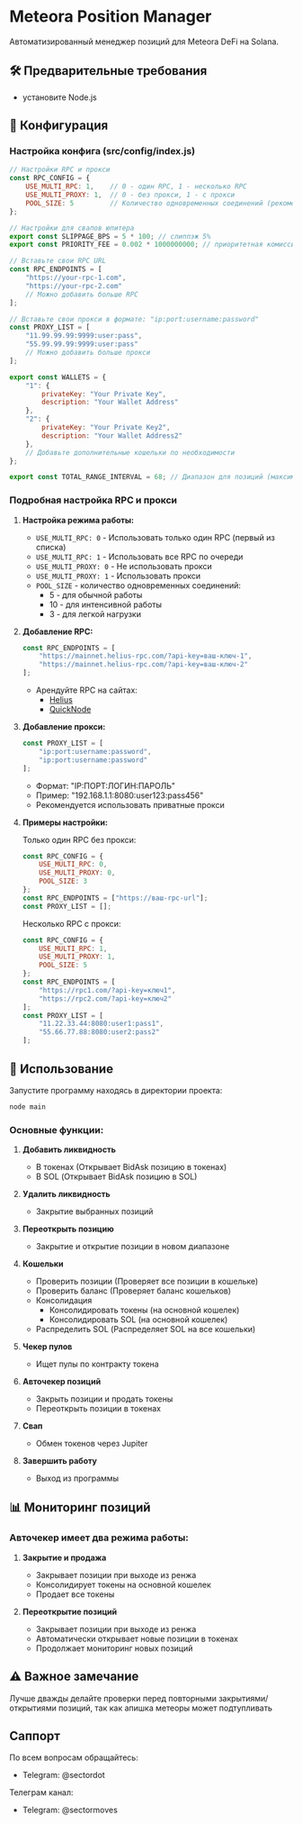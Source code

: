 # Meteora Position Manager

Автоматизированный менеджер позиций для Meteora DeFi на Solana.

## 🛠 Предварительные требования

- установите Node.js

## 📝 Конфигурация

### Настройка конфига (src/config/index.js)

```javascript
// Настройки RPC и прокси
const RPC_CONFIG = {
    USE_MULTI_RPC: 1,    // 0 - один RPC, 1 - несколько RPC
    USE_MULTI_PROXY: 1,  // 0 - без прокси, 1 - с прокси
    POOL_SIZE: 5         // Количество одновременных соединений (рекомендуется 5-10)
};

// Настройки для свапов юпитера
export const SLIPPAGE_BPS = 5 * 100; // слиппэж 5%
export const PRIORITY_FEE = 0.002 * 1000000000; // приоритетная комиссия 0.002 SOL

// Вставьте свои RPC URL
const RPC_ENDPOINTS = [
    "https://your-rpc-1.com",
    "https://your-rpc-2.com"
    // Можно добавить больше RPC
];

// Вставьте свои прокси в формате: "ip:port:username:password"
const PROXY_LIST = [
    "11.99.99.99:9999:user:pass",
    "55.99.99.99:9999:user:pass"
    // Можно добавить больше прокси
];

export const WALLETS = {
    "1": {
        privateKey: "Your Private Key",
        description: "Your Wallet Address"
    },
    "2": {
        privateKey: "Your Private Key2",
        description: "Your Wallet Address2"
    },
    // Добавьте дополнительные кошельки по необходимости
};

export const TOTAL_RANGE_INTERVAL = 68; // Диапазон для позиций (максимальное значение 69)
```

### Подробная настройка RPC и прокси

1. **Настройка режима работы:**
   - `USE_MULTI_RPC: 0` - Использовать только один RPC (первый из списка)
   - `USE_MULTI_RPC: 1` - Использовать все RPC по очереди
   - `USE_MULTI_PROXY: 0` - Не использовать прокси
   - `USE_MULTI_PROXY: 1` - Использовать прокси
   - `POOL_SIZE` - количество одновременных соединений:
     - 5 - для обычной работы
     - 10 - для интенсивной работы
     - 3 - для легкой нагрузки

2. **Добавление RPC:**
   ```javascript
   const RPC_ENDPOINTS = [
       "https://mainnet.helius-rpc.com/?api-key=ваш-ключ-1",
       "https://mainnet.helius-rpc.com/?api-key=ваш-ключ-2"
   ];
   ```
   - Арендуйте RPC на сайтах:
     - [Helius](https://helius.xyz/)
     - [QuickNode](https://quicknode.com/)

3. **Добавление прокси:**
   ```javascript
   const PROXY_LIST = [
       "ip:port:username:password",
       "ip:port:username:password"
   ];
   ```
   - Формат: "IP:ПОРТ:ЛОГИН:ПАРОЛЬ"
   - Пример: "192.168.1.1:8080:user123:pass456"
   - Рекомендуется использовать приватные прокси

4. **Примеры настройки:**
   
   Только один RPC без прокси:
   ```javascript
   const RPC_CONFIG = {
       USE_MULTI_RPC: 0,
       USE_MULTI_PROXY: 0,
       POOL_SIZE: 3
   };
   const RPC_ENDPOINTS = ["https://ваш-rpc-url"];
   const PROXY_LIST = [];
   ```

   Несколько RPC с прокси:
   ```javascript
   const RPC_CONFIG = {
       USE_MULTI_RPC: 1,
       USE_MULTI_PROXY: 1,
       POOL_SIZE: 5
   };
   const RPC_ENDPOINTS = [
       "https://rpc1.com/?api-key=ключ1",
       "https://rpc2.com/?api-key=ключ2"
   ];
   const PROXY_LIST = [
       "11.22.33.44:8080:user1:pass1",
       "55.66.77.88:8080:user2:pass2"
   ];
   ```

## 🚀 Использование

Запустите программу находясь в директории проекта:
```bash
node main
```

### Основные функции:

1. **Добавить ликвидность**
   - В токенах (Открывает BidAsk позицию в токенах)
   - В SOL (Открывает BidAsk позицию в SOL)

2. **Удалить ликвидность**
   - Закрытие выбранных позиций

3. **Переоткрыть позицию**
   - Закрытие и открытие позиции в новом диапазоне

4. **Кошельки**
   - Проверить позиции (Проверяет все позиции в кошельке)
   - Проверить баланс (Проверяет баланс кошельков)
   - Консолидация
     - Консолидировать токены (на основной кошелек)
     - Консолидировать SOL (на основной кошелек)
   - Распределить SOL (Распределяет SOL на все кошельки)

5. **Чекер пулов**
   - Ищет пулы по контракту токена

6. **Авточекер позиций**
   - Закрыть позиции и продать токены
   - Переоткрыть позиции в токенах

7. **Свап**
   - Обмен токенов через Jupiter

8. **Завершить работу**
   - Выход из программы

## 📊 Мониторинг позиций

### Авточекер имеет два режима работы:

1. **Закрытие и продажа**
   - Закрывает позиции при выходе из ренжа
   - Консолидирует токены на основной кошелек
   - Продает все токены

2. **Переоткрытие позиций**
   - Закрывает позиции при выходе из ренжа
   - Автоматически открывает новые позиции в токенах
   - Продолжает мониторинг новых позиций

## ⚠️ Важное замечание

Лучше дважды делайте проверки перед повторными закрытиями/открытиями позиций, так как апишка метеоры может подтупливать


## Саппорт
По всем вопросам обращайтесь:
- Telegram: @sectordot

Телеграм канал: 
- Telegram: @sectormoves
